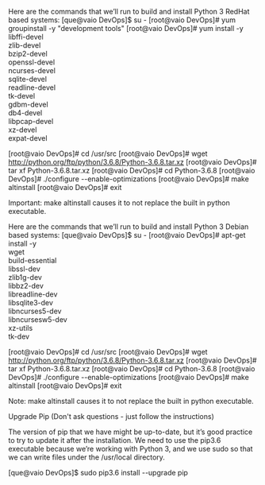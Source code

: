 Here are the commands that we’ll run to build and install Python 3 RedHat based systems:
[que@vaio DevOps]$ su -
[root@vaio DevOps]# yum groupinstall -y "development tools"
[root@vaio DevOps]# yum install -y \
  libffi-devel \
  zlib-devel \
  bzip2-devel \
  openssl-devel \
  ncurses-devel \
  sqlite-devel \
  readline-devel \
  tk-devel \
  gdbm-devel \
  db4-devel \
  libpcap-devel \
  xz-devel \
  expat-devel

[root@vaio DevOps]# cd /usr/src
[root@vaio DevOps]# wget http://python.org/ftp/python/3.6.8/Python-3.6.8.tar.xz
[root@vaio DevOps]# tar xf Python-3.6.8.tar.xz
[root@vaio DevOps]# cd Python-3.6.8
[root@vaio DevOps]# ./configure --enable-optimizations
[root@vaio DevOps]# make altinstall
[root@vaio DevOps]# exit

Important: make altinstall causes it to not replace the built in python executable.



Here are the commands that we’ll run to build and install Python 3 Debian based systems:
[que@vaio DevOps]$ su -
[root@vaio DevOps]# apt-get install -y \
  wget \
  build-essential \
  libssl-dev \
  zlib1g-dev \
  libbz2-dev \
  libreadline-dev \
  libsqlite3-dev \
  libncurses5-dev \
  libncursesw5-dev \
  xz-utils \
  tk-dev

[root@vaio DevOps]# cd /usr/src
[root@vaio DevOps]# wget http://python.org/ftp/python/3.6.8/Python-3.6.8.tar.xz
[root@vaio DevOps]# tar xf Python-3.6.8.tar.xz
[root@vaio DevOps]# cd Python-3.6.8
[root@vaio DevOps]# ./configure --enable-optimizations
[root@vaio DevOps]# make altinstall
[root@vaio DevOps]# exit

Note: make altinstall causes it to not replace the built in python executable.

Upgrade Pip (Don't ask questions - just follow the instructions)

The version of pip that we have might be up-to-date, but it’s good practice to try to update it after the installation. We need to use the pip3.6 executable because we’re working with Python 3, and we use sudo so that we can write files under the /usr/local directory.

[que@vaio DevOps]$ sudo pip3.6 install --upgrade pip
